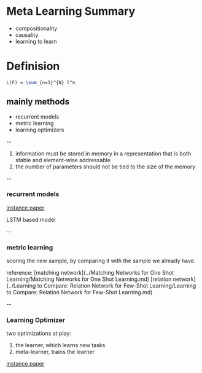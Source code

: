# Meta Learning Summary

+ compositionality
+ causality
+ learning to learn

# Definision

```latex
L(F) = \sum_{n=1}^{N} l^n
```

## mainly methods
+ recurrent models
+ metric learning
+ learning optimizers

--
1. information must be stored in memory in a representation that is both stable and element-wise addressable
2. the number of parameters should not be tied to the size of the memory 

--
### recurrent models

[instance paper](http://proceedings.mlr.press/v48/santoro16.pdf)

LSTM based model

--
### metric learning

scoring the new sample, by comparing it with the sample we already have.

reference: 
[matching network](../Matching Networks for One Shot Learning/Matching Networks for One Shot Learning.md) 
[relation network](../Learning to Compare: Relation Network for Few-Shot Learning/Learning to Compare: Relation Network for Few-Shot Learning.md)

--
### Learning Optimizer

two optimizations at play: 

1. the learner, which learns new tasks
2. meta-learner, trains the learner

[instance paper](https://openreview.net/forum?id=rJY0-Kcll)
